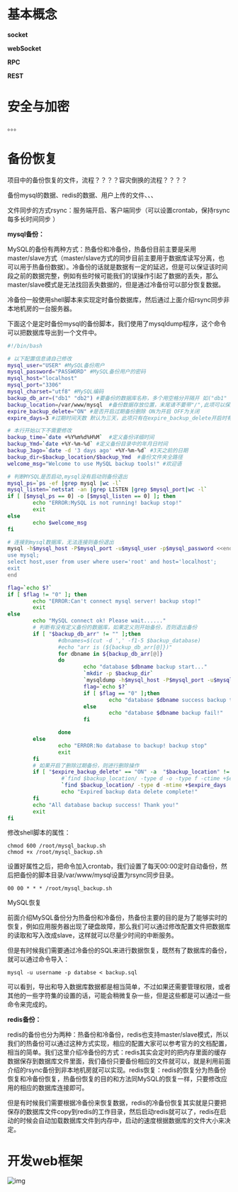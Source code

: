 # 基本概念

**socket**

**webSocket**

**RPC**

**REST**



# 安全与加密

。。。



# 备份恢复

项目中的备份恢复的文件，流程？？？？容灾倒换的流程？？？？

备份mysql的数据、redis的数据、用户上传的文件、、、

文件同步的方式rsync：服务端开启、客户端同步（可以设置crontab，保持rsync每多长时间同步 ）

**mysql备份：**

MySQL的备份有两种方式：热备份和冷备份，热备份目前主要是采用master/slave方式（master/slave方式的同步目前主要用于数据库读写分离，也可以用于热备份数据）。冷备份的话就是数据有一定的延迟，但是可以保证该时间段之前的数据完整，例如有些时候可能我们的误操作引起了数据的丢失，那么master/slave模式是无法找回丢失数据的，但是通过冷备份可以部分恢复数据。

冷备份一般使用shell脚本来实现定时备份数据库，然后通过上面介绍rsync同步非本地机房的一台服务器。

下面这个是定时备份mysql的备份脚本，我们使用了mysqldump程序，这个命令可以把数据库导出到一个文件中。

```bash
#!/bin/bash

# 以下配置信息请自己修改
mysql_user="USER" #MySQL备份用户
mysql_password="PASSWORD" #MySQL备份用户的密码
mysql_host="localhost"
mysql_port="3306"
mysql_charset="utf8" #MySQL编码
backup_db_arr=("db1" "db2") #要备份的数据库名称，多个用空格分开隔开 如("db1" "db2" "db3")
backup_location=/var/www/mysql  #备份数据存放位置，末尾请不要带"/",此项可以保持默认，程序会自动创建文件夹
expire_backup_delete="ON" #是否开启过期备份删除 ON为开启 OFF为关闭
expire_days=3 #过期时间天数 默认为三天，此项只有在expire_backup_delete开启时有效

# 本行开始以下不需要修改
backup_time=`date +%Y%m%d%H%M`  #定义备份详细时间
backup_Ymd=`date +%Y-%m-%d` #定义备份目录中的年月日时间
backup_3ago=`date -d '3 days ago' +%Y-%m-%d` #3天之前的日期
backup_dir=$backup_location/$backup_Ymd  #备份文件夹全路径
welcome_msg="Welcome to use MySQL backup tools!" #欢迎语

# 判断MYSQL是否启动,mysql没有启动则备份退出
mysql_ps=`ps -ef |grep mysql |wc -l`
mysql_listen=`netstat -an |grep LISTEN |grep $mysql_port|wc -l`
if [ [$mysql_ps == 0] -o [$mysql_listen == 0] ]; then
        echo "ERROR:MySQL is not running! backup stop!"
        exit
else
        echo $welcome_msg
fi

# 连接到mysql数据库，无法连接则备份退出
mysql -h$mysql_host -P$mysql_port -u$mysql_user -p$mysql_password <<end
use mysql;
select host,user from user where user='root' and host='localhost';
exit
end

flag=`echo $?`
if [ $flag != "0" ]; then
        echo "ERROR:Can't connect mysql server! backup stop!"
        exit
else
        echo "MySQL connect ok! Please wait......"
        # 判断有没有定义备份的数据库，如果定义则开始备份，否则退出备份
        if [ "$backup_db_arr" != "" ];then
                #dbnames=$(cut -d ',' -f1-5 $backup_database)
                #echo "arr is (${backup_db_arr[@]})"
                for dbname in ${backup_db_arr[@]}
                do
                        echo "database $dbname backup start..."
                        `mkdir -p $backup_dir`
                        `mysqldump -h$mysql_host -P$mysql_port -u$mysql_user -p$mysql_password $dbname --default-character-set=$mysql_charset | gzip > $backup_dir/$dbname-$backup_time.sql.gz`
                        flag=`echo $?`
                        if [ $flag == "0" ];then
                                echo "database $dbname success backup to $backup_dir/$dbname-$backup_time.sql.gz"
                        else
                                echo "database $dbname backup fail!"
                        fi

                done
        else
                echo "ERROR:No database to backup! backup stop"
                exit
        fi
        # 如果开启了删除过期备份，则进行删除操作
        if [ "$expire_backup_delete" == "ON" -a  "$backup_location" != "" ];then
                 #`find $backup_location/ -type d -o -type f -ctime +$expire_days -exec rm -rf {} \;`
                 `find $backup_location/ -type d -mtime +$expire_days | xargs rm -rf`
                 echo "Expired backup data delete complete!"
        fi
        echo "All database backup success! Thank you!"
        exit
fi
```

修改shell脚本的属性：

```
chmod 600 /root/mysql_backup.sh
chmod +x /root/mysql_backup.sh
```

设置好属性之后，把命令加入crontab，我们设置了每天00:00定时自动备份，然后把备份的脚本目录/var/www/mysql设置为rsync同步目录。

```
00 00 * * * /root/mysql_backup.sh
```

MySQL恢复

前面介绍MySQL备份分为热备份和冷备份，热备份主要的目的是为了能够实时的恢复，例如应用服务器出现了硬盘故障，那么我们可以通过修改配置文件把数据库的读取和写入改成slave，这样就可以尽量少时间的中断服务。

但是有时候我们需要通过冷备份的SQL来进行数据恢复，既然有了数据库的备份，就可以通过命令导入：

```
mysql -u username -p databse < backup.sql
```

可以看到，导出和导入数据库数据都是相当简单，不过如果还需要管理权限，或者其他的一些字符集的设置的话，可能会稍微复杂一些，但是这些都是可以通过一些命令来完成的。



**redis备份：**

redis的备份也分为两种：热备份和冷备份，redis也支持master/slave模式，所以我们的热备份可以通过这种方式实现，相应的配置大家可以参考官方的文档配置，相当的简单。我们这里介绍冷备份的方式：redis其实会定时的把内存里面的缓存数据保存到数据库文件里面，我们备份只要备份相应的文件就可以，就是利用前面介绍的rsync备份到非本地机房就可以实现。redis恢复：redis的恢复分为热备份恢复和冷备份恢复，热备份恢复的目的和方法同MySQL的恢复一样，只要修改应用的相应的数据库连接即可。

但是有时候我们需要根据冷备份来恢复数据，redis的冷备份恢复其实就是只要把保存的数据库文件copy到redis的工作目录，然后启动redis就可以了，redis在启动的时候会自动加载数据库文件到内存中，启动的速度根据数据库的文件大小来决定。



# 开发web框架

![img](https://astaxie.gitbooks.io/build-web-application-with-golang/content/zh/images/navi13.png?raw=true) 